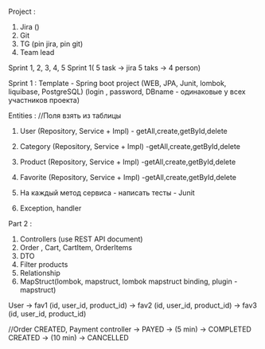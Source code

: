 Project :
1) Jira ()
2) Git
3) TG (pin jira, pin git)
4) Team lead

Sprint 1, 2, 3, 4, 5
Sprint 1( 5 task -> jira 5 taks -> 4 person)

Sprint 1 :
Template - Spring boot project (WEB, JPA, Junit, lombok, liquibase, PostgreSQL)
(login , password, DBname - одинаковые у всех участников проекта)

Entities :
//Поля взять из таблицы
1) User (Repository, Service + Impl) - getAll,create,getById,delete
2) Category (Repository, Service + Impl) -getAll,create,getById,delete
3) Product (Repository, Service + Impl) -getAll,create,getById,delete
4) Favorite (Repository, Service + Impl) -getAll,create,getById,delete

5) На каждый метод сервиса - написать тесты - Junit
6) Exception, handler


Part 2 :
1) Controllers (use REST API document)
2) Order , Cart, CartItem, OrderItems
5) DTO
3) Filter products
4) Relationship
6) MapStruct(lombok, mapstruct, lombok mapstruct binding, plugin - mapstruct)

User -> fav1 (id, user_id, product_id)
-> fav2 (id, user_id, product_id)
-> fav3 (id, user_id, product_id)




//Order
CREATED, Payment controller -> PAYED -> (5 min) -> COMPLETED
CREATED -> (10 min) -> CANCELLED


